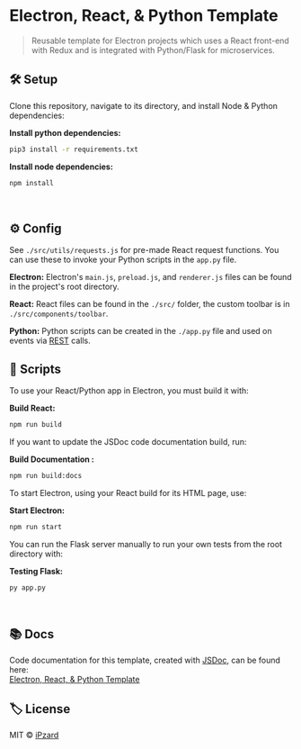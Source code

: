 # Electron, React, & Python Template
> Reusable template for Electron projects which uses a React front-end with Redux and is integrated with Python/Flask for microservices.

## 🛠️ Setup
Clone this repository, navigate to its directory, and install Node & Python dependencies:

**Install python dependencies:**
```bash
pip3 install -r requirements.txt
```

**Install node dependencies:**
```bash
npm install
```
<br>

## ⚙️ Config
See `./src/utils/requests.js` for pre-made React request functions. You can use these to invoke your Python scripts in the `app.py` file.

**Electron:** Electron's `main.js`, `preload.js`, and `renderer.js` files can be found in the project's root directory.

**React:** React files can be found in the `./src/` folder, the custom toolbar is in `./src/components/toolbar`.

**Python:** Python scripts can be created in the `./app.py` file and used on events via [REST](https://developer.mozilla.org/en-US/docs/Glossary/REST) calls.
<br>

## 📜 Scripts
To use your React/Python app in Electron, you must build it with:

**Build React:**
```bash
npm run build
```

If you want to update the JSDoc code documentation build, run:

**Build Documentation :**
```bash
npm run build:docs
```

To start Electron, using your React build for its HTML page, use:

**Start Electron:**
```bash
npm run start
```

You can run the Flask server manually to run your own tests from the root directory with:

**Testing Flask:**
```bash
py app.py
```
<br>

## 📚 Docs
Code documentation for this template, created with [JSDoc](https://github.com/jsdoc/jsdoc), can be found here:<br>
[Electron, React, & Python Template](https://ipzard.github.io/electron-react-python-template/)
<br>

## 🏷️ License
MIT © [iPzard](https://github.com/iPzard/electron-react-python-template/blob/master/LICENSE)
